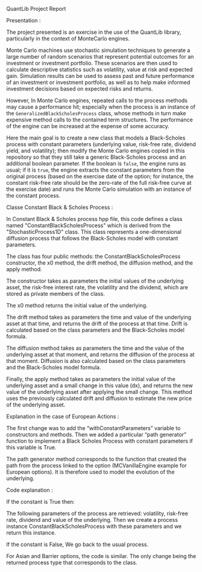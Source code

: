 
QuantLib Project Report 

Presentation :

The project presented is an exercise in the use of the QuantLib library, particularly in the context of MonteCarlo engines.

Monte Carlo machines use stochastic simulation techniques to generate a large number of random scenarios that represent potential outcomes for an investment or investment portfolio. These scenarios are then used to calculate descriptive statistics such as volatility, value at risk and expected gain. Simulation results can be used to assess past and future performance of an investment or investment portfolio, as well as to help make informed investment decisions based on expected risks and returns.

However, In Monte Carlo engines, repeated calls to the process methods may cause a performance hit; especially when the process is an instance of the `GeneralizedBlackScholesProcess` class, whose methods in turn make expensive method calls to the contained term structures. The performance of the engine can be increased at the expense of some accuracy.

Here the main goal is to  create a new class that models a Black-Scholes process with constant parameters (underlying value, risk-free rate, dividend yield, and volatility); then modify the Monte Carlo engines copied in this repository so that they still take a generic Black-Scholes process and an additional boolean parameter.  If the boolean is `false`, the engine runs as usual; if it is `true`, the engine extracts the constant parameters from the original process (based on the exercise date of the option; for instance, the constant risk-free rate should be the zero-rate of the full risk-free curve at the exercise date) and runs the Monte Carlo simulation with an instance of the constant process.



Classe Constant Black & Scholes Process :


In Constant Black & Scholes process hpp file,  this code defines a class named "ConstantBlackScholesProcess" which is derived from the "StochasticProcess1D" class. This class represents a one-dimensional diffusion process that follows the Black-Scholes model with constant parameters.


The class has four public methods: 
the ConstantBlackScholesProcess constructor, the x0 method, the drift method, the diffusion method, and the apply method.

The constructor takes as parameters the initial values of the underlying asset, the risk-free interest rate, the volatility and the dividend, which are stored as private members of the class.

The x0 method returns the initial value of the underlying.

The drift method takes as parameters the time and value of the underlying asset at that time, and returns the drift of the process at that time. Drift is calculated based on the class parameters and the Black-Scholes model formula.

The diffusion method takes as parameters the time and the value of the underlying asset at that moment, and returns the diffusion of the process at that moment. Diffusion is also calculated based on the class parameters and the Black-Scholes model formula.

Finally, the apply method takes as parameters the initial value of the underlying asset and a small change in this value (dx), and returns the new value of the underlying asset after applying the small change. This method uses the previously calculated drift and diffusion to estimate the new price of the underlying asset.



Explanation in the case of European Actions :

The first change was to add the “withConstantParameters” variable to constructors and methods.
Then we added a particular “path generator” function to implement a Black Scholes Process with constant parameters if this variable is True.

The path generator method corresponds to the function that created the path from the process linked to the option (MCVanillaEngine example for European options). It is therefore used to model the evolution of the underlying.


Code explanation : 








If the constant is True then:

The following parameters of the process are retrieved: volatility, risk-free rate, dividend and value of the underlying.
Then we create a process instance ConstantBlackScholesProcess with these parameters and we return this instance.






If the constant is False, We go back to the usual process.






For Asian and Barrier options, the code is similar. The only change being the returned process type that corresponds to the class.


